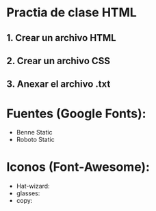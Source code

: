 # Practia de clase HTML

## 1. Crear un archivo HTML
## 2. Crear un archivo CSS
## 3. Anexar el archivo .txt 

# Fuentes (Google Fonts):
- Benne Static
- Roboto Static

# Iconos (Font-Awesome):
- Hat-wizard: <i class="fa-solid fa-hat-wizard"></i>
- glasses: <i class="fa-solid fa-glasses"></i>
- copy: <i class="fa-solid fa-copy"></i>